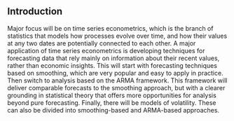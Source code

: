 ## Introduction

Major focus will be on time series econometrics, which is the branch of statistics that models
how processes evolve over time, and how their values at any two dates are potentially connected to
each other. A major application of time series econometrics is developing techniques for forecasting
data that rely mainly on information about their recent values, rather than economic insights.
This will start with forecasting techniques based on smoothing, which are very popular and easy to
apply in practice. Then switch to analysis based on the ARMA framework. This framework will
deliver comparable forecasts to the smoothing approach, but with a clearer grounding in statistical
theory that offers more opportunities for analysis beyond pure forecasting. Finally, there will be
models of volatility. These can also be divided into smoothing-based and ARMA-based approaches.
